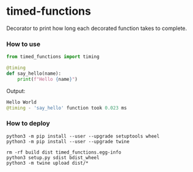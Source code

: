 # timed-functions

Decorator to print how long each decorated function takes to complete.

### How to use

```python
from timed_functions import timing

@timing
def say_hello(name):
    print(f"Hello {name}")
```

Output:

```python
Hello World
@timing - 'say_hello' function took 0.023 ms
```

### How to deploy

```
python3 -m pip install --user --upgrade setuptools wheel
python3 -m pip install --user --upgrade twine

rm -rf build dist timed_functions.egg-info
python3 setup.py sdist bdist_wheel
python3 -m twine upload dist/*
```